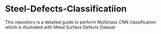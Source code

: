# Steel-Defects-Classificatiion
This repository is a detailed guide to perform Multiclass CNN classification which is illustrated with Metal Surface Defects Dataset
